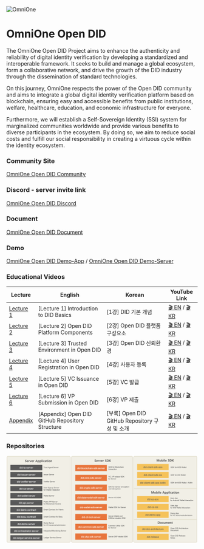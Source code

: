 ![OmniOne](https://www.omnione.net/layout/images/contents/bi_type.png)

# OmniOne Open DID
The OmniOne Open DID Project aims to enhance the authenticity and reliability of digital identity verification by developing a standardized and interoperable framework. It seeks to build and manage a global ecosystem, form a collaborative network, and drive the growth of the DID industry through the dissemination of standard technologies. 

On this journey, OmniOne respects the power of the Open DID community and aims to integrate a global digital identity verification platform based on blockchain, ensuring easy and accessible benefits from public institutions, welfare, healthcare, education, and economic infrastructure for everyone. 

Furthermore, we will establish a Self-Sovereign Identity (SSI) system for marginalized communities worldwide and provide various benefits to diverse participants in the ecosystem. By doing so, we aim to reduce social costs and fulfill our social responsibility in creating a virtuous cycle within the identity ecosystem.

### Community Site
[OmniOne Open DID Community](https://opendid.omnione.net/community/)

### Discord - server invite link
[OmniOne Open DID Discord](https://discord.gg/vYJ3nv9ZK4)

### Document
[OmniOne Open DID Document](https://omnioneid.github.io/?locale=en&version=V1.0.0#/)

### Demo 
[OmniOne Open DID Demo-App](https://omnioneid.github.io/did-demo-app)  /  [OmniOne Open DID Demo-Server](https://github.com/OmniOneID/did-demo-server)

### Educational Videos
| Lecture | English | Korean | YouTube Link |
|---------|---------|--------|--------------|
| [Lecture 1](https://opendid.omnione.net/community/detail?idx=1037) | [Lecture 1] Introduction to DID Basics | [1강] DID 기본 개념 | [🎬 EN](https://www.youtube.com/watch?v=59FRLpMAS2w) / [🎬 KR](https://www.youtube.com/watch?v=98qFzeEC55Y) |
| [Lecture 2](https://opendid.omnione.net/community/detail?idx=1037) | [Lecture 2] Open DID Platform Components | [2강] Open DID 플랫폼 구성요소 | [🎬 EN]() / [🎬 KR]() |
| [Lecture 3](https://opendid.omnione.net/community/detail?idx=1037) | [Lecture 3] Trusted Environment in Open DID | [3강] Open DID 신뢰환경 | [🎬 EN]() / [🎬 KR]() |
| [Lecture 4](https://opendid.omnione.net/community/detail?idx=1037) | [Lecture 4] User Registration in Open DID | [4강] 사용자 등록 | [🎬 EN]() / [🎬 KR]() |
| [Lecture 5](https://opendid.omnione.net/community/detail?idx=1037) | [Lecture 5] VC Issuance in Open DID | [5강] VC 발급 | [🎬 EN]() / [🎬 KR]() |
| [Lecture 6](https://opendid.omnione.net/community/detail?idx=1037) | [Lecture 6] VP Submission in Open DID | [6강] VP 제출 | [🎬 EN]() / [🎬 KR]() |
| [Appendix](https://opendid.omnione.net/community/detail?idx=1037) | [Appendix] Open DID GitHub Repository Structure | [부록] Open DID GitHub Repository 구성 및 소개 | [🎬 EN]() / [🎬 KR]() |

### Repositories
![OmniOne Open DID Repositories Overview](./repositories_overview.png)
